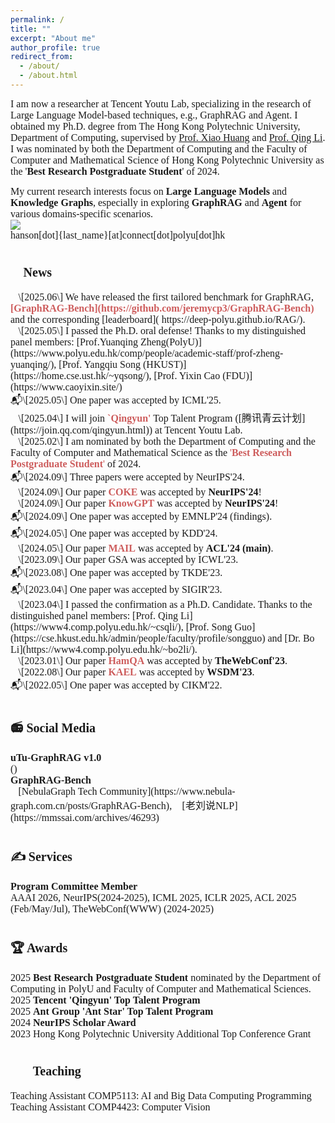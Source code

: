 ```yaml
---
permalink: /
title: ""
excerpt: "About me"
author_profile: true
redirect_from: 
  - /about/
  - /about.html
---
```


<span style="font-family: Trebuchet MS; font-size: 16px">I am now a researcher at Tencent Youtu Lab, specializing in the research of Large Language Model-based techniques, e.g., GraphRAG and Agent. I obtained my Ph.D. degree from The Hong Kong Polytechnic University, Department of Computing, supervised by [Prof. Xiao Huang](https://www4.comp.polyu.edu.hk/~xiaohuang/index.html) and [Prof. Qing Li](https://www4.comp.polyu.edu.hk/~csqli/). I was nominated by both the Department of Computing and the Faculty of Computer and Mathematical Science of Hong Kong Polytechnic University as the '**Best Research Postgraduate Student**' of 2024.</span>

<span style="font-family: Trebuchet MS; font-size: 16px">My current research interests focus on <b>Large Language Models </b> and <b>Knowledge Graphs</b>, especially in exploring <b>GraphRAG</b> and <b>Agent</b> for various domains-specific scenarios.</span><br>
![](https://img.shields.io/badge/Contact-Welcome-blue)<br>
<span style="font-family: Trebuchet MS; font-size: 16px; font:bold">hanson[dot]{last_name}[at]connect[dot]polyu[dot]hk
<h1><span style="font-size: 20px; font-family: Trebuchet MS; font: bold">📰 News</span></h1>
<span style="font-family: Trebuchet MS; font-size: 16px; font: bold">📜\[2025.06\] We have released the first tailored benchmark for GraphRAG, <b><span style="color: #CD5C5C">[GraphRAG-Bench](https://github.com/jeremycp3/GraphRAG-Bench)</span></b> and the corresponding [leaderboard]( https://deep-polyu.github.io/RAG/).</span><br>
<span style="font-family: Trebuchet MS; font-size: 16px; font: bold">🚩\[2025.05\] I passed the Ph.D. oral defense! Thanks to my distinguished panel members: [Prof.Yuanqing Zheng(PolyU)](https://www.polyu.edu.hk/comp/people/academic-staff/prof-zheng-yuanqing/), [Prof. Yangqiu Song (HKUST)](https://home.cse.ust.hk/~yqsong/), [Prof. Yixin Cao (FDU)](https://www.caoyixin.site/)</span><br>
<span style="font-family: Trebuchet MS; font-size: 16px; font: bold">📬\[2025.05\] One paper was accepted by ICML'25.</span><br>
<span style="font-family: Trebuchet MS; font-size: 16px; font: bold">🚩\[2025.04\] I will join <b><span style="color: #CD5C5C">`Qingyun'</span></b> Top Talent Program ([腾讯青云计划](https://join.qq.com/qingyun.html)) at Tencent Youtu Lab.</span><br>
<span style="font-family: Trebuchet MS; font-size: 16px; font: bold">🚩\[2025.02\] I am nominated by both the Department of Computing and the Faculty of Computer and Mathematical Science as the <span style="color: #CD5C5C">'<b>Best Research Postgraduate Student</b>'</span> of 2024.</span><br>
<span style="font-family: Trebuchet MS; font-size: 16px; font: bold">📬\[2024.09\] Three papers were accepted by NeurIPS'24.</span><br>
<span style="font-family: Trebuchet MS; font-size: 16px; font: bold">📜\[2024.09\] Our paper <b><span style="color: #CD5C5C">COKE</span></b> was accepted by <b>NeurIPS'24</b>! </span><br>
<span style="font-family: Trebuchet MS; font-size: 16px; font: bold">📜\[2024.09\] Our paper <b><span style="color: #CD5C5C">KnowGPT</span></b> was accepted by <b>NeurIPS'24</b>!</span><br>
<span style="font-family: Trebuchet MS; font-size: 16px; font: bold">📬\[2024.09\] One paper was accepted by EMNLP'24 (findings). </span><br>
<span style="font-family: Trebuchet MS; font-size: 16px; font: bold">📬\[2024.05\] One paper was accepted by KDD'24. </span><br>
<span style="font-family: Trebuchet MS; font-size: 16px; font: bold">📜\[2024.05\] Our paper <b><span style="color: #CD5C5C">MAIL</span></b> was accepted by <b>ACL'24 (main)</b>.</span><br>
<span style="font-family: Trebuchet MS; font-size: 16px; font: bold">📜\[2023.09\] Our paper GSA was accepted by ICWL'23.</span><br>
<span style="font-family: Trebuchet MS; font-size: 16px; font: bold">📬\[2023.08\] One paper was accepted by TKDE'23. </span><br>
<span style="font-family: Trebuchet MS; font-size: 16px; font: bold">📬\[2023.04\] One paper was accepted by SIGIR'23.</span><br>
<span style="font-family: Trebuchet MS; font-size: 16px; font: bold">🚩\[2023.04\] I passed the confirmation as a Ph.D. Candidate. Thanks to the distinguished panel members: [Prof. Qing Li](https://www4.comp.polyu.edu.hk/~csqli/), [Prof. Song Guo](https://cse.hkust.edu.hk/admin/people/faculty/profile/songguo) and [Dr. Bo Li](https://www4.comp.polyu.edu.hk/~bo2li/). </span><br>
<span style="font-family: Trebuchet MS; font-size: 16px; font: bold">📜\[2023.01\] Our paper <b><span style="color: #CD5C5C">HamQA</span></b> was accepted by <b>TheWebConf'23</b>.</span><br>
<span style="font-family: Trebuchet MS; font-size: 16px; font: bold">📜\[2022.08\] Our paper <b><span style="color: #CD5C5C">KAEL</span></b> was accepted by <b>WSDM'23</b>.</span><br>
<span style="font-family: Trebuchet MS; font-size: 16px; font: bold">📬\[2022.05\] One paper was accepted by CIKM'22.</span><be>
<h1><span style="font-size: 20px; font-family: Trebuchet MS; font: bold">📻 Social Media</span></h1>
  <span style="font-family: Trebuchet MS; font-size: 16px; font:bold"><b>uTu-GraphRAG v1.0</b></span><br>
<span style="font-family: Trebuchet MS; font-size: 16px">()</span><br>
<span style="font-family: Trebuchet MS; font-size: 16px; font:bold"><b>GraphRAG-Bench</b></span><br>
<span style="font-family: Trebuchet MS; font-size: 16px">📣[NebulaGraph Tech Community](https://www.nebula-graph.com.cn/posts/GraphRAG-Bench), 📣[老刘说NLP](https://mmssai.com/archives/46293)</span><br>
<h1><span style="font-size: 20px; font-family: Trebuchet MS; font: bold">✍ Services</span></h1>
<span style="font-family: Trebuchet MS; font-size: 16px; font:bold"><b>Program Committee Member</b></span><br>
<span style="font-family: Trebuchet MS; font-size: 16px">AAAI 2026, NeurIPS(2024-2025), ICML 2025, ICLR 2025, ACL 2025 (Feb/May/Jul), TheWebConf(WWW) (2024-2025)</span><br>
<h1><span style="font-size: 20px; font-family: Trebuchet MS; font: bold">🏆 Awards</span></h1>
<span style="font-family: Trebuchet MS; font-size: 16px">2025 <b>Best Research Postgraduate Student</b> nominated by the Department of Computing in PolyU and Faculty of Computer and Mathematical Sciences.</span><be>
<span style="font-family: Trebuchet MS; font-size: 16px">2025 <b>Tencent 'Qingyun' Top Talent Program</b></span><br>
  <span style="font-family: Trebuchet MS; font-size: 16px">2025 <b>Ant Group 'Ant Star' Top Talent Program</b></span><br>
<span style="font-family: Trebuchet MS; font-size: 16px">2024 <b>NeurIPS Scholar Award</b></span><br>
<span style="font-family: Trebuchet MS; font-size: 16px">2023 Hong Kong Polytechnic University Additional Top Conference Grant</span><br>
<h1><span style="font-size: 20px; font-family: Trebuchet MS; font: bold">🧑‍🏫 Teaching</span></h1>
<span style="font-family: Trebuchet MS; font-size: 16px">Teaching Assistant COMP5113: AI and Big Data Computing Programming</span><br>
<span style="font-family: Trebuchet MS; font-size: 16px">Teaching Assistant COMP4423: Computer Vision</span><br>



